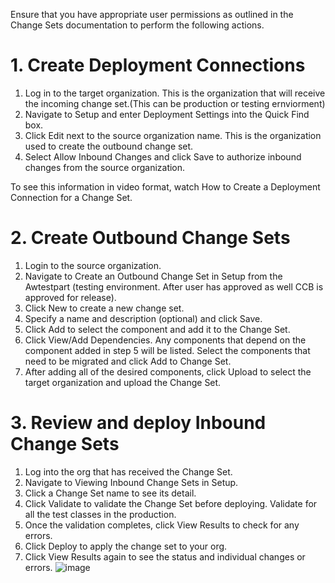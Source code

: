 Ensure that you have appropriate user permissions as outlined in the Change Sets documentation to perform the following actions.

# 1.  Create Deployment Connections
1.  Log in to the target organization. This is the organization that will receive the incoming change set.(This can be production or testing ernviorment)
2.  Navigate to Setup and enter Deployment Settings into the Quick Find box.
3.  Click Edit next to the source organization name. This is the organization used to create the outbound change set.
4.  Select Allow Inbound Changes and click Save to authorize inbound changes from the source organization.

To see this information in video format, watch How to Create a Deployment Connection for a Change Set.
 
# 2.  Create Outbound Change Sets
1. Login to the source organization.
2. Navigate to Create an Outbound Change Set in Setup from the Awtestpart (testing environment. After user has approved as well CCB is approved for release).
3. Click New to create a new change set.
4. Specify a name and description (optional) and click Save.
5. Click Add to select the component and add it to the Change Set.
6. Click View/Add Dependencies.
Any components that depend on the component added in step 5 will be listed. Select the components that need to be migrated and click Add to Change Set.
7. After adding all of the desired components, click Upload to select the target organization and upload the Change Set.
 
# 3.  Review and deploy Inbound Change Sets
1. Log into the org that has received the Change Set.
2. Navigate to Viewing Inbound Change Sets in Setup.
3. Click a Change Set name to see its detail.
4. Click Validate to validate the Change Set before deploying. Validate for all the test classes in the production.
5. Once the validation completes, click View Results to check for any errors. 
6. Click Deploy to apply the change set to your org.
7. Click View Results again to see the status and individual changes or errors.
![image](https://user-images.githubusercontent.com/82831785/115885627-20ba8180-a41e-11eb-8681-ff1cf28334b1.png)

